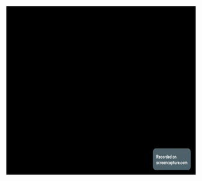 <div align="center">
 <img src="https://github.com/RaheemAmer/Side-projects/blob/main/Customized%20Radio%20Input/Gif/Customized%20Radio%20Input.gif" width="800" height="450"/>
 </div>
